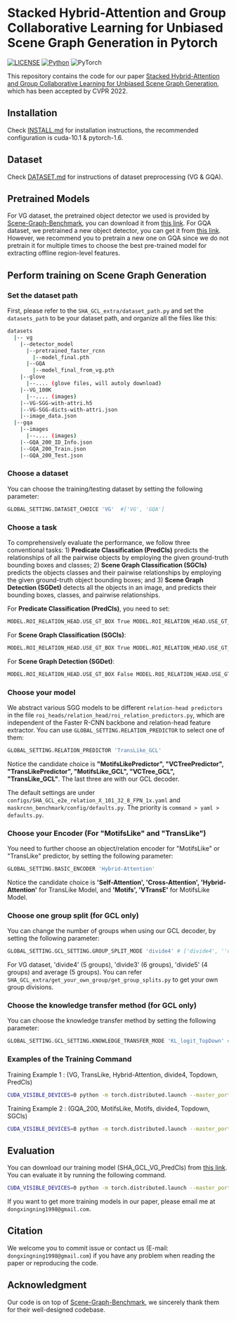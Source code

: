 # Stacked Hybrid-Attention and Group Collaborative Learning for Unbiased Scene Graph Generation in Pytorch

[![LICENSE](https://img.shields.io/badge/license-MIT-green)](https://github.com/dongxingning/SHA_GCL_for_SGG/blob/master/LICENSE)
[![Python](https://img.shields.io/badge/python-3.6-blue.svg)](https://www.python.org/)
![PyTorch](https://img.shields.io/badge/pytorch-1.6.0-%237732a8)

This repository contains the code for our paper [Stacked Hybrid-Attention and Group Collaborative Learning for Unbiased
Scene Graph Generation](), which has been accepted by CVPR 2022.

## Installation

Check [INSTALL.md](INSTALL.md) for installation instructions, the recommended configuration is cuda-10.1 & pytorch-1.6.  

## Dataset

Check [DATASET.md](DATASET.md) for instructions of dataset preprocessing (VG & GQA).

## Pretrained Models

For VG dataset, the pretrained object detector we used is provided by [Scene-Graph-Benchmark](https://github.com/KaihuaTang/Scene-Graph-Benchmark.pytorch), you can download it from [this link](https://onedrive.live.com/embed?cid=22376FFAD72C4B64&resid=22376FFAD72C4B64%21779870&authkey=AH5CPVb9g5E67iQ). For GQA dataset, we pretrained a new object detector, you can get it from [this link](https://1drv.ms/u/s!AjK8-t5JiDT1kxBfihou2smfXFV9?e=VtyoR7). However, we recommend you to pretrain a new one on GQA since we do not pretrain it for multiple times to choose the best pre-trained model for extracting offline region-level features.

## Perform training on Scene Graph Generation

### Set the dataset path

First, please refer to the ```SHA_GCL_extra/dataset_path.py``` and set the ```datasets_path``` to be your dataset path, and organize all the files like this:
```bash
datasets
  |-- vg
    |--detector_model
      |--pretrained_faster_rcnn
        |--model_final.pth
      |--GQA
        |--model_final_from_vg.pth       
    |--glove
      |--.... (glove files, will autoly download)
    |--VG_100K
      |--.... (images)
    |--VG-SGG-with-attri.h5 
    |--VG-SGG-dicts-with-attri.json
    |--image_data.json    
  |--gqa
    |--images
      |--.... (images)
    |--GQA_200_ID_Info.json
    |--GQA_200_Train.json
    |--GQA_200_Test.json
```

### Choose a dataset

You can choose the training/testing dataset by setting the following parameter:
``` bash
GLOBAL_SETTING.DATASET_CHOICE 'VG'  #['VG', 'GQA']
```

### Choose a task

To comprehensively evaluate the performance, we follow three conventional tasks: 1) **Predicate Classification (PredCls)** predicts the relationships of all the pairwise objects by employing the given ground-truth bounding boxes and classes; 2) **Scene Graph Classification (SGCls)** predicts the objects classes and their pairwise relationships by employing the given ground-truth object bounding boxes; and 3) **Scene Graph Detection (SGDet)** detects all the objects in an image, and predicts their bounding boxes, classes, and pairwise relationships.

For **Predicate Classification (PredCls)**, you need to set:
``` bash
MODEL.ROI_RELATION_HEAD.USE_GT_BOX True MODEL.ROI_RELATION_HEAD.USE_GT_OBJECT_LABEL True
```
For **Scene Graph Classification (SGCls)**:
``` bash
MODEL.ROI_RELATION_HEAD.USE_GT_BOX True MODEL.ROI_RELATION_HEAD.USE_GT_OBJECT_LABEL False
```
For **Scene Graph Detection (SGDet)**:
``` bash
MODEL.ROI_RELATION_HEAD.USE_GT_BOX False MODEL.ROI_RELATION_HEAD.USE_GT_OBJECT_LABEL False
```

### Choose your model

We abstract various SGG models to be different ```relation-head predictors``` in the file ```roi_heads/relation_head/roi_relation_predictors.py```, which are independent of the Faster R-CNN backbone and relation-head feature extractor. You can use ```GLOBAL_SETTING.RELATION_PREDICTOR``` to select one of them:

```bash
GLOBAL_SETTING.RELATION_PREDICTOR 'TransLike_GCL'
```

Notice the candidate choice is **"MotifsLikePredictor", "VCTreePredictor", "TransLikePredictor", "MotifsLike_GCL", "VCTree_GCL", "TransLike_GCL"**. The last three are with our GCL decoder.

The default settings are under ```configs/SHA_GCL_e2e_relation_X_101_32_8_FPN_1x.yaml``` and ```maskrcnn_benchmark/config/defaults.py```. The priority is ```command > yaml > defaults.py```.

### Choose your Encoder (For "MotifsLike" and "TransLike")

You need to further choose an object/relation encoder for "MotifsLike" or "TransLike" predictor, by setting the following parameter:

```bash
GLOBAL_SETTING.BASIC_ENCODER 'Hybrid-Attention'
```

Notice the candidate choice is **'Self-Attention', 'Cross-Attention', 'Hybrid-Attention'** for TransLike Model, and **'Motifs', 'VTransE'** for MotifsLike Model.

### Choose one group split (for GCL only)

You can change the number of groups when using our GCL decoder, by setting the following parameter:

```bash
GLOBAL_SETTING.GCL_SETTING.GROUP_SPLIT_MODE 'divide4' # ['divide4', ''divide3', 'divide5', 'average']
```

For VG dataset, 'divide4' (5 groups), 'divide3' (6 groups), 'divide5' (4 groups) and average (5 groups). You can refer ```SHA_GCL_extra/get_your_own_group/get_group_splits.py``` to get your own group divisions.

### Choose the knowledge transfer method (for GCL only)

You can choose the knowledge transfer method by setting the following parameter:

```bash
GLOBAL_SETTING.GCL_SETTING.KNOWLEDGE_TRANSFER_MODE 'KL_logit_TopDown' # ['None', 'KL_logit_Neighbor', 'KL_logit_TopDown', 'KL_logit_BottomUp', 'KL_logit_BiDirection']
```

### Examples of the Training Command
Training Example 1 : (VG, TransLike, Hybrid-Attention, divide4, Topdown, PredCls)
```bash
CUDA_VISIBLE_DEVICES=0 python -m torch.distributed.launch --master_port 10025 --nproc_per_node=1 tools/relation_train_net.py --config-file "configs/SHA_GCL_e2e_relation_X_101_32_8_FPN_1x.yaml" GLOBAL_SETTING.DATASET_CHOICE 'VG' GLOBAL_SETTING.RELATION_PREDICTOR 'TransLike_GCL' GLOBAL_SETTING.BASIC_ENCODER 'Hybrid-Attention' GLOBAL_SETTING.GCL_SETTING.GROUP_SPLIT_MODE 'divide4' GLOBAL_SETTING.GCL_SETTING.KNOWLEDGE_TRANSFER_MODE 'KL_logit_TopDown' MODEL.ROI_RELATION_HEAD.USE_GT_BOX True MODEL.ROI_RELATION_HEAD.USE_GT_OBJECT_LABEL True SOLVER.IMS_PER_BATCH 8 TEST.IMS_PER_BATCH 8 DTYPE "float16" SOLVER.MAX_ITER 60000 SOLVER.VAL_PERIOD 5000 SOLVER.CHECKPOINT_PERIOD 5000 GLOVE_DIR /home/share/datasets/vg/glove OUTPUT_DIR /home/share/datasets/output/SHA_GCL_VG_PredCls_test
```

Training Example 2 : (GQA_200, MotifsLike, Motifs, divide4, Topdown, SGCls)
```bash
CUDA_VISIBLE_DEVICES=0 python -m torch.distributed.launch --master_port 10025 --nproc_per_node=1 tools/relation_train_net.py --config-file "configs/SHA_GCL_e2e_relation_X_101_32_8_FPN_1x.yaml" GLOBAL_SETTING.DATASET_CHOICE 'GQA_200' GLOBAL_SETTING.RELATION_PREDICTOR 'MotifsLike_GCL' GLOBAL_SETTING.BASIC_ENCODER 'Motifs' GLOBAL_SETTING.GCL_SETTING.GROUP_SPLIT_MODE 'divide4' GLOBAL_SETTING.GCL_SETTING.KNOWLEDGE_TRANSFER_MODE 'KL_logit_TopDown' MODEL.ROI_RELATION_HEAD.USE_GT_BOX True MODEL.ROI_RELATION_HEAD.USE_GT_OBJECT_LABEL False SOLVER.IMS_PER_BATCH 8 TEST.IMS_PER_BATCH 1 DTYPE "float16" SOLVER.MAX_ITER 60000 SOLVER.VAL_PERIOD 5000 SOLVER.CHECKPOINT_PERIOD 5000 GLOVE_DIR /home/share/datasets/vg/glove OUTPUT_DIR /home/share/datasets/output/Motifs_GCL_GQA_SGCls_test
```

## Evaluation

You can download our training model (SHA_GCL_VG_PredCls) from [this link](https://1drv.ms/u/s!AjK8-t5JiDT1kxI8NkjiMUWBRnWd?e=w5zuBh). You can evaluate it by running the following command.

```bash
CUDA_VISIBLE_DEVICES=0 python -m torch.distributed.launch --master_port 10025 --nproc_per_node=1 tools/relation_test_net.py --config-file "configs/SHA_GCL_e2e_relation_X_101_32_8_FPN_1x.yaml" GLOBAL_SETTING.DATASET_CHOICE 'VG' GLOBAL_SETTING.RELATION_PREDICTOR 'TransLike_GCL' GLOBAL_SETTING.BASIC_ENCODER 'Hybrid-Attention' GLOBAL_SETTING.GCL_SETTING.GROUP_SPLIT_MODE 'divide4' GLOBAL_SETTING.GCL_SETTING.KNOWLEDGE_TRANSFER_MODE 'KL_logit_TopDown' MODEL.ROI_RELATION_HEAD.USE_GT_BOX True MODEL.ROI_RELATION_HEAD.USE_GT_OBJECT_LABEL True TEST.IMS_PER_BATCH 8 DTYPE "float16" GLOVE_DIR /home/share/datasets/vg/glove OUTPUT_DIR /home/share/datasets/output/SHA_GCL_VG_PredCls_test
```

If you want to get more training models in our paper, please email me at ```dongxingning1998@gmail.com```.

## Citation

We welcome you to commit issue or contact us (E-mail: ```dongxingning1998@gmail.com```) if you have any problem when reading the paper or reproducing the code.

## Acknowledgment

Our code is on top of [Scene-Graph-Benchmark](https://github.com/KaihuaTang/Scene-Graph-Benchmark.pytorch), we sincerely thank them for their well-designed codebase.
